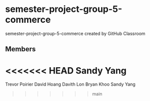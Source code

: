 # semester-project-group-5-commerce
semester-project-group-5-commerce created by GitHub Classroom

## Members
<<<<<<< HEAD
Sandy Yang
=======
Trevor Poirier
David Hoang
Davith Lon
Bryan Khoo
Sandy Yang
>>>>>>> main
